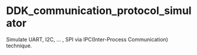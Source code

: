 # DDK_communication_protocol_simulator
Simulate UART, I2C, ... , SPI via IPC(Inter-Process Communication) technique.
